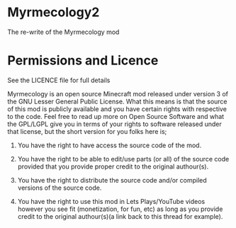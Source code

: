 Myrmecology2
============

The re-write of the Myrmecology mod

Permissions and Licence
=======================

See the LICENCE file for full details

Myrmecology is an open source Minecraft mod released under version 3 of the GNU Lesser General Public License. What this means is that the source of this mod is publicly available and you have certain rights with respective to the code. Feel free to read up more on Open Source Software and what the GPL/LGPL give you in terms of your rights to software released under that license, but the short version for you folks here is;

1. You have the right to have access the source code of the mod.

2. You have the right to be able to edit/use parts (or all) of the source code provided that you provide proper credit to the original authour(s).

3. You have the right to distribute the source code and/or compiled versions of the source code.

4. You have the right to use this mod in Lets Plays/YouTube videos however you see fit (monetization, for fun, etc) as long as you provide credit to the original authour(s)(a link back to this thread for example).
